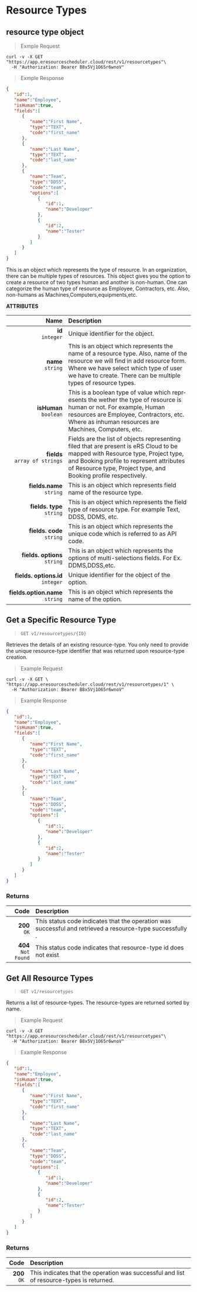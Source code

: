 # Resource Types

##  resource type object


<!-- Resource type is type of any resource. An organization may has multiple types of resources. Resource future categorized into two types, human and non-human.

For ex. Employee(Human),Contractor(Human),Machines(Non-humam).  -->

> Exmple Request

```shell
curl -v -X GET "https://app.eresourcescheduler.cloud/rest/v1/resourcetypes"\
  -H "Authorization: Bearer B8x5Vj1O65r6wnoV"
```

> Exmple Response

```json
{
   "id":1,
   "name":"Employee",
   "isHuman":true,
   "fields":[
      {
         "name":"First Name",
         "type":"TEXT",
         "code":"first_name"
      },
      {
         "name":"Last Name",
         "type":"TEXT",
         "code":"last_name"
      },
      {
         "name":"Team",
         "type":"DDSS",
         "code":"team",
         "options":[
            {
               "id":1,
               "name":"Developer"
            },
            {
               "id":2,
               "name":"Tester"
            }
         ]
      }
   ]
}
```

This is an object which represents the type of resource. In an organization, there can be multiple types of resources. This object gives you the option to create a resource of two types human and another is non-human. One can categorize the human type of resource as Employee, Contractors, etc. Also, non-humans as Machines,Computers,equipments,etc.

<span class="optional"><b>ATTRIBUTES</b></span>

Name | Description
---------: | :-----------
**id**  <br><span class="optional">`integer`</span>|  Unique identifier for the object.
**name** <br><span class="optional">`string`</span>  |  This is an object which represents the name of a resource type. Also, name of the resource we will find in add resource form. Where we have select which type of user we have to create. There can be multiple types of resource types.
**isHuman** <br><span class="optional">`boolean`</span>| This is a boolean type of value which repr­esents the wether the type of resource is human or not. For example, Human resources are Employee, Contractors, etc.  Where as inhuman resources are Machines, Computers, etc.
**fields** <br><span class="optional">`array of strings`</span> | Fields are the list of objects representing filed that are present is eRS Cloud to be mapped with Resource type, Project type, and Booking profile to represent attributes of  Resource type, Project type, and Booking profile respectively.
**fields.name** <br><span class="optional">`string`</span> |   This is an object which represents field name of the resource type.
**fields. type** <br><span class="optional">`string`</span> |  This is an object which represents the field type of resource type. For example  Text, DDSS, DDMS, etc.
**fields. code** <br><span class="optional">`string`</span> | This is an object which represents the unique code which is referred to as API code.
**fields. options** <br><span class="optional">`string`</span> |  This is an object which represents the options of multi-selections fields. For Ex. DDMS,DDSS,etc.
**fields. options.id** <br><span class="optional">`integer`</span> |  Unique identifier for the object of the option.
**fields.option.name** <br><span class="optional">`string`</span> |  This is an object which represents the name of the option.



## Get a Specific Resource Type



>  `GET v1/resourcetypes/{ID}`

Retrieves the details of an existing resource-type. You only need to  provide the unique resource-type identifier that was returned upon resource-type creation.

>Example Request

```shell
curl -v -X GET \
"https://app.eresourcescheduler.cloud/rest/v1/resourcetypes/1" \
  -H "Authorization: Bearer B8x5Vj1O65r6wnoV"
```

>Example Response


```json
{
   "id":1,
   "name":"Employee",
   "isHuman":true,
   "fields":[
      {
         "name":"First Name",
         "type":"TEXT",
         "code":"first_name"
      },
      {
         "name":"Last Name",
         "type":"TEXT",
         "code":"last_name"
      },
      {
         "name":"Team",
         "type":"DDSS",
         "code":"team",
         "options":[
            {
               "id":1,
               "name":"Developer"
            },
            {
               "id":2,
               "name":"Tester"
            }
         ]
      }
   ]
}


```


### Returns

| Code      | Description | 
| ---:        |    :----   | 
| **200** <br> <span class = "success">`OK`</span>     | This status code indicates that the operation was successful and  retrieved a resource-type successfully .  |
|  **404** <br><span class = "error">`Not Found`</span> |This status code indicates that resource-type id  does not exist|


## Get All Resource Types

>  `GET v1/resourcetypes`

Returns a list of resource-types. The resource-types are returned sorted by name.

> Example Request


```shell
curl -v -X GET "https://app.eresourcescheduler.cloud/rest/v1/resourcetypes"\
  -H "Authorization: Bearer B8x5Vj1O65r6wnoV"
```

> Example Response

```json
{
   "id":1,
   "name":"Employee",
   "isHuman":true,
   "fields":[
      {
         "name":"First Name",
         "type":"TEXT",
         "code":"first_name"
      },
      {
         "name":"Last Name",
         "type":"TEXT",
         "code":"last_name"
      },
      {
         "name":"Team",
         "type":"DDSS",
         "code":"team",
         "options":[
            {
               "id":1,
               "name":"Developer"
            },
            {
               "id":2,
               "name":"Tester"
            }
         ]
      }
   ]
}
```



### Returns

| Code      | Description | 
| ---:        |    :----   | 
| **200** <br> <span class = "success">`OK`</span>      |  This indicates that the operation was successful and  list of resource-types is returned.  |



